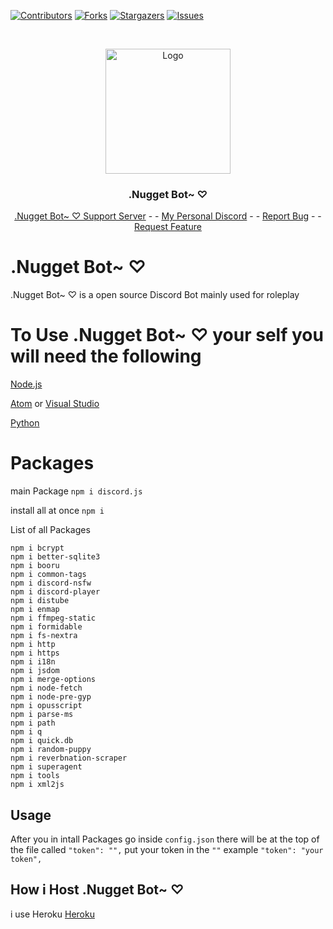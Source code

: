 [![Contributors][contributors-shield]][contributors-url]
[![Forks][forks-shield]][forks-url]
[![Stargazers][stars-shield]][stars-url]
[![Issues][issues-shield]][issues-url]




<br />
<p align="center">
  <a href="https://github.com/Oni-Chan-inc/NuggetBot">
    <img src="https://media.discordapp.net/attachments/729888976315613327/832720379343667241/e2qU156fLMnM.png?width=616&height=616" alt="Logo" width="200" height="200">
  </a>

  <h3 align="center">.Nugget Bot~ ♡</h3>

  <p align="center">
    <a href="https://discord.gg/gbWaApyymu">.Nugget Bot~ ♡ Support Server</a>
    - 
    -
    <a href="https://discord.gg/pUrfvpzkth">My Personal Discord</a>
    -  
    -
    <a href="https://github.com/Oni-Chan-inc/NuggetBot/issues">Report Bug</a>
    -
    -
    <a href="https://github.com/Oni-Chan-inc/NuggetBot/issues">Request Feature</a>
  </p>
</p>


# .Nugget Bot~ ♡

.Nugget Bot~ ♡ is a open source Discord Bot mainly used for roleplay 

# To Use .Nugget Bot~ ♡ your self you will need the following

[Node.js](https://nodejs.org/en/)

[Atom](https://atom.io/) or [Visual Studio](https://code.visualstudio.com/)

[Python](https://www.python.org/)

# Packages
main Package
```npm i discord.js```

install all at once
```npm i```

List of all Packages
```
npm i bcrypt
npm i better-sqlite3
npm i booru
npm i common-tags
npm i discord-nsfw
npm i discord-player
npm i distube
npm i enmap
npm i ffmpeg-static
npm i formidable
npm i fs-nextra
npm i http
npm i https
npm i i18n
npm i jsdom
npm i merge-options
npm i node-fetch
npm i node-pre-gyp
npm i opusscript
npm i parse-ms
npm i path
npm i q
npm i quick.db
npm i random-puppy
npm i reverbnation-scraper
npm i superagent
npm i tools
npm i xml2js
```

## Usage
After you in intall Packages go inside ``config.json`` there will be at the top of the file called ``"token": "",`` put your token in the ``""`` example ``"token": "your token",``


## How i Host .Nugget Bot~ ♡

i use Heroku [Heroku](https://heroku.com)

[contributors-shield]: https://img.shields.io/github/contributors/Oni-Chan-inc/NuggetBot.svg?style=for-the-badge
[contributors-url]: https://github.com/Oni-Chan-inc/NuggetBot/graphs/contributors
[forks-shield]: https://img.shields.io/github/forks/Oni-Chan-inc/NuggetBot.svg?style=for-the-badge
[forks-url]: https://github.com/Oni-Chan-inc/NuggetBot/network/members
[stars-shield]: https://img.shields.io/github/stars/Oni-Chan-inc/NuggetBot.svg?style=for-the-badge
[stars-url]: https://github.com/Oni-Chan-inc/NuggetBot/stargazers
[issues-shield]: https://img.shields.io/github/issues/Oni-Chan-inc/NuggetBot.svg?style=for-the-badge
[issues-url]: https://github.com/Oni-Chan-inc/NuggetBot/issues

